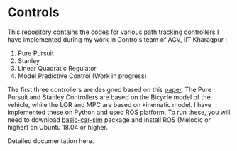# Controls
This repository contains the codes for various path tracking controllers I have implemented during my work in Controls team of AGV, IIT Kharagpur :
1. Pure Pursuit
2. Stanley
3. Linear Quadratic Regulator
4. Model Predictive Control (Work in progress)

The first three controllers are designed based on this [paper](https://www.ri.cmu.edu/pub_files/2009/2/Automatic_Steering_Methods_for_Autonomous_Automobile_Path_Tracking.pdf).
The Pure Pursuit and Stanley Controllers are based on the Bicycle model of the vehicle, while the LQR and MPC are based on kinematic model. I have implemented these on Python and used ROS platform.
To run these, you will need to download [basic-car-sim](https://github.com/sridhar-singhal/basic_car_sim) package and install ROS (Melodic or higher) on Ubuntu 18.04 or higher.

Detailed documentation here.
